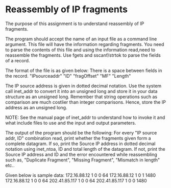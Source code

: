 # Reassembly of IP fragments

The purpose of this assignment is to understand reassembly of IP fragments.

The program should accept the name of an input file as a command line argument. This file will have the information regarding fragments. You need to parse the contents of this file and using the information read,need to reassemble the fragments. Use fgets and sscanf/strtok to parse the fields of a record.

The format of the file is as given below: There is a space between fields in the record.
"IPsourceaddr" "ID" "fragOffset" "MF" "Length"

The IP source address is given in dotted decimal notation. Use the system call inet_addr to convert it into an unsigned long and store it in your data structure as an unsigned long. Remember that string operations such as comparison are much costlier than integer comparisons. Hence, store the IP address as an unsigned long.

NOTE: See the manual page of inet_addr to understand how to invoke it and what include files to use and
the input and output parameters.

The output of the program should be the following:
For every "IP source addr, ID" combination read, print whether the fragments given form a complete datagram. If so, print the Source IP address in dotted decimal notation using inet_ntoa, ID and total length of the datagram. If not, print the Source IP address and ID and the error encountered while reassembling such as, "Duplicate Fragment", "Missing Fragment", "Mismatch in length" etc..

Given below is sample data:
172.16.88.12 1 0 0 64
172.16.88.12 1 0 1 1480
172.16.88.12 1 0 0 64
202.41.85.117 1 0 0 64
202.41.85.117 1 0 0 1480
